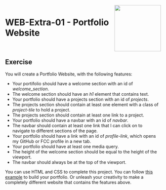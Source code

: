 <img align="right" width="150" height="150" src="https://media-exp1.licdn.com/dms/image/C4E0BAQF7BYCCZt5epw/company-logo_200_200/0?e=2159024400&v=beta&t=qUAFP9bUgBEEXGVQYpUXW1J_OiP8e0r4rFBpqp8OrxA">

# WEB-Extra-01 - Portfolio Website

 <br/>

## Exercise

You will create a Portfolio Website, with the following features: 

* Your portifolio should have a welcome section with an id of *welcome_section*.
* The welcome section should have an *h1* element that contains text.
* Your portfolio should have a projects section with an id of *projects*.
* The projects section should contain at least one element with a class of *project-tile* to hold a project.
* The projects section should contain at least one link to a project.
* Your portfolio should have a navbar with an id of *navbar*.
* The navbar should contain at least one link that I can click on to navigate to different sections of the page.
* Your portfolio should have a link with an id of *profile-link*, which opens my GitHub or FCC profile in a new tab.
* Your portfolio should have at least one media query.
* The height of the welcome section should be equal to the height of the viewport.
* The navbar should always be at the top of the viewport.

You can use HTML and CSS to complete this project. You can follow [this example](https://codepen.io/freeCodeCamp/full/zNBOYG) to build your portfolio. Or unleash your creativity to make a completely different website that contains the features above. 

